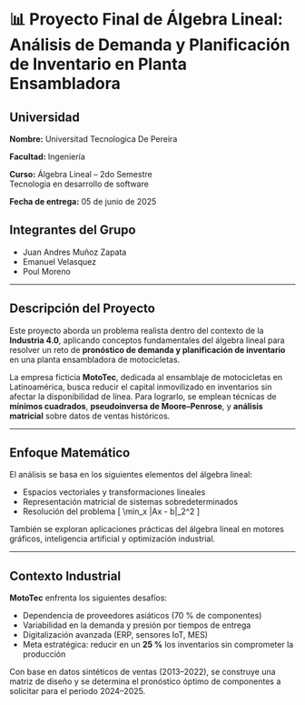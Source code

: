 # 📊 Proyecto Final de Álgebra Lineal: Análisis de Demanda y Planificación de Inventario en Planta Ensambladora

## Universidad
**Nombre:** Universitad Tecnologica De Pereira

**Facultad:** Ingeniería  

**Curso:** Álgebra Lineal – 2do Semestre  
          Tecnologia en desarrollo de software
          
**Fecha de entrega:** 05 de junio de 2025

## Integrantes del Grupo
- Juan Andres Muñoz Zapata
- Emanuel Velasquez 
- Poul Moreno

---

## Descripción del Proyecto

Este proyecto aborda un problema realista dentro del contexto de la **Industria 4.0**, aplicando conceptos fundamentales del álgebra lineal para resolver un reto de **pronóstico de demanda y planificación de inventario** en una planta ensambladora de motocicletas.

La empresa ficticia **MotoTec**, dedicada al ensamblaje de motocicletas en Latinoamérica, busca reducir el capital inmovilizado en inventarios sin afectar la disponibilidad de línea. Para lograrlo, se emplean técnicas de **mínimos cuadrados**, **pseudoinversa de Moore–Penrose**, y **análisis matricial** sobre datos de ventas históricos.

---

## Enfoque Matemático

El análisis se basa en los siguientes elementos del álgebra lineal:

- Espacios vectoriales y transformaciones lineales
- Representación matricial de sistemas sobredeterminados
- Resolución del problema 
  \[
  \min_x \|Ax - b\|_2^2
  \]

También se exploran aplicaciones prácticas del álgebra lineal en motores gráficos, inteligencia artificial y optimización industrial.

---

## Contexto Industrial

**MotoTec** enfrenta los siguientes desafíos:

- Dependencia de proveedores asiáticos (70 % de componentes)
- Variabilidad en la demanda y presión por tiempos de entrega
- Digitalización avanzada (ERP, sensores IoT, MES)
- Meta estratégica: reducir en un **25 %** los inventarios sin comprometer la producción

Con base en datos sintéticos de ventas (2013–2022), se construye una matriz de diseño y se determina el pronóstico óptimo de componentes a solicitar para el periodo 2024–2025.


